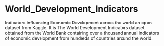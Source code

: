 # World_Development_Indicators
Indicators influencing Economic Development across the world 
an open dataset from Kaggle. It is The World Development Indicators dataset obtained from the World Bank containing over
a thousand annual indicators of economic development from hundreds of countries around the world. 
